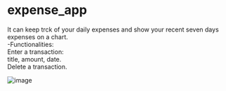 # expense_app
  It can keep trck of your daily expenses and show your recent seven days expenses on a chart.
  <br/>
  -Functionalities:  <br/>
    Enter a transaction:  <br/>
      title, amount, date.  <br/>
    Delete a transaction.  <br/>
    
![image](https://user-images.githubusercontent.com/58225491/233124367-7374699f-74a0-4409-9338-e118c1df26bf.png)


